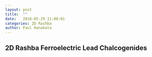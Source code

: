 ```yaml
---
layout: post
title:  ""
date:   2018-05-29 11:00:01
categories: 2D Rashba 
author: Paul Hanakata
---
```

## 2D Rashba Ferroelectric Lead Chalcogenides
